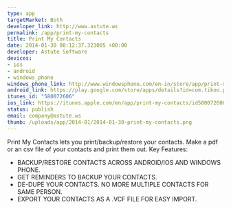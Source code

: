 ```yaml
--- 
type: app
targetMarket: Both
developer_link: http://www.astute.ws
permalink: /app/print-my-contacts
title: Print My Contacts
date: 2014-01-30 08:12:37.323005 +00:00
developer: Astute Software
devices: 
- ios
- android
- windows_phone
windows_phone_link: http://www.windowsphone.com/en-in/store/app/print-my-contacts/bf07de29-2772-486d-9e92-98a66c632d22
android_link: https://play.google.com/store/apps/details?id=com.tikoo.pmcontacts
itunes_id: "580072606"
ios_link: https://itunes.apple.com/en/app/print-my-contacts/id580072606?
status: publish
email: company@astute.ws
thumb: /uploads/app/2014-01/2014-01-30-print-my-contacts.png
---
```


Print My Contacts lets you print/backup/restore your contacts. Make a pdf or an csv file of your contacts and print them out.
Key Features:
* BACKUP/RESTORE CONTACTS ACROSS ANDROID/IOS AND WINDOWS PHONE.
* GET REMINDERS TO BACKUP YOUR CONTACTS.
* DE-DUPE YOUR CONTACTS. NO MORE MULTIPLE CONTACTS FOR SAME PERSON.
* EXPORT YOUR CONTACTS AS A .VCF FILE FOR EASY IMPORT.
